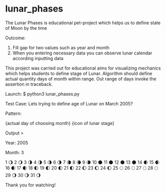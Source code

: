 # lunar_phases
The Lunar Phases is educational pet-project which helps us to define state of Moon by the time


Outcome:
1. Fill gap for two values such as year and month
2. When you entering necessary data you can observe lunar calendar according inputting data

This project was carried out for educational aims for visualizing mechanics which helps students to define stage of Lunar. Algorithm should define actual quantity days of month within range. Out range of days invoke the assertion in traceback.

Launch:
$ python3 lunar_phases.py


Test Case: Lets trying to define age of Lunar on March 2005?


Pattern:

{actual day of choosing month} {icon of lunar stage}


Output >

Year: 2005

Month: 3

1 🌖	2 🌖	3 🌗	4 🌗	5 🌗	6 🌗	7 🌘	8 🌘	9 🌘	10 🌑	11 🌑	12 🌑	13 🌑	14 🌒	15 🌒	16 🌒	17 🌒	18 🌓	19 🌓	20 🌓	21 🌓	22 🌔	23 🌔	24 🌔	25 🌕	26 🌕	27 🌕	28 🌕	29 🌖	30 🌖	31 🌖

Thank you for watching!
